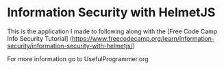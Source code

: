 # Information Security with HelmetJS

This is the application I made to following along with the [Free Code Camp Info Security Tutorial] (https://www.freecodecamp.org/learn/information-security/information-security-with-helmetjs/)

For more information go to UsefulProgrammer.org
